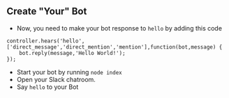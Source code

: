 ## Create "Your" Bot

* Now, you need to make your bot response to `hello` by adding this code
```
controller.hears('hello',['direct_message','direct_mention','mention'],function(bot,message) {
    bot.reply(message,'Hello World!');
});
```
* Start your bot by running `node index`
* Open your Slack chatroom.
* Say `hello` to your Bot
